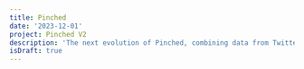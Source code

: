 ```yaml
---
title: Pinched
date: '2023-12-01'
project: Pinched V2
description: 'The next evolution of Pinched, combining data from Twitter, LinkedIn & Github to make a more powerful sourcing tool. Unfortunately it never got to see production.'
isDraft: true
---
```


<script>
  import Pinched from '$components/craft/Pinched.svelte';
</script>

<Pinched />
